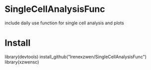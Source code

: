 # SingleCellAnalysisFunc
include daily use function for single cell analysis and plots 

# Install
library(devtools)
install_github("Irenexzwen/SingleCellAnalysisFunc")
library(xzwensc)
